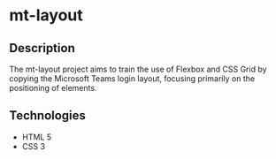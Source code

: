 # mt-layout

## Description
The mt-layout project aims to train the use of Flexbox and CSS Grid by copying the 
Microsoft Teams login layout, focusing primarily on the positioning of elements.

## Technologies
* HTML 5
* CSS 3

